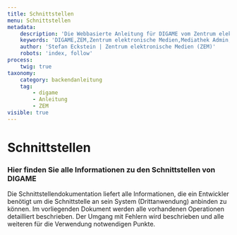 ```yaml
---
title: Schnittstellen
menu: Schnittstellen
metadata:
    description: 'Die Webbasierte Anleitung für DIGAME vom Zentrum elektronische Medien ZEM.'
    keywords: 'DIGAME,ZEM,Zentrum elektronische Medien,Mediathek Admin,Mediathek,Bilddatenbank,Bildverwaltung,Bundesverwaltung,Eidgenossenschaft,Schweizerische Eidgenossenschaft,VBS,Bundesamt für Verteidigung, Bevölkerungsschutz und Sport'
    author: 'Stefan Eckstein | Zentrum elektronische Medien (ZEM)'
    robots: 'index, follow'
process:
    twig: true
taxonomy:
    category: backendanleitung
    tag:
        - digame
        - Anleitung
        - ZEM
visible: true
---
```


# Schnittstellen

### Hier finden Sie alle Informationen zu den Schnittstellen von DIGAME

Die Schnittstellendokumentation liefert alle Informationen, die ein Entwickler benötigt um die Schnittstelle an sein System (Drittanwendung) anbinden zu können. Im vorliegenden Dokument werden alle vorhandenen Operationen detailliert beschrieben. Der Umgang mit Fehlern wird beschrieben und alle weiteren für die Verwendung notwendigen Punkte.




